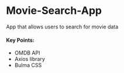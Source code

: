 # Movie-Search-App
App that allows users to search for movie data

#### Key Points:
- OMDB API
- Axios library
- Bulma CSS